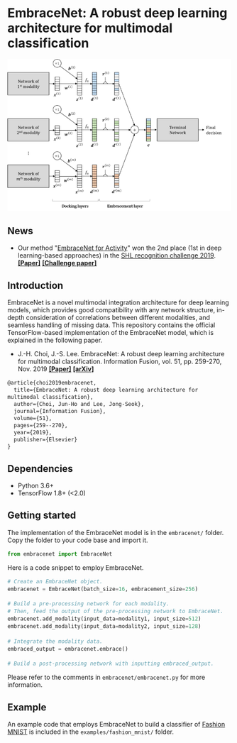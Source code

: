 # EmbraceNet: A robust deep learning architecture for multimodal classification

![EmbraceNet](figures/embracenet_structure.png)

## News

- Our method "[EmbraceNet for Activity](https://dl.acm.org/citation.cfm?id=3344871)" won the 2nd place (1st in deep learning-based approaches) in the [SHL recognition challenge 2019](http://www.shl-dataset.org/activity-recognition-challenge-2019/). **[[Paper]](https://dl.acm.org/citation.cfm?id=3344871)** **[[Challenge paper]](https://dl.acm.org/citation.cfm?id=3344872)**

## Introduction

EmbraceNet is a novel multimodal integration architecture for deep learning models, which provides good compatibility with any network structure, in-depth consideration of correlations between different modalities, and seamless handling of missing data.
This repository contains the official TensorFlow-based implementation of the EmbraceNet model, which is explained in the following paper.
- J.-H. Choi, J.-S. Lee. EmbraceNet: A robust deep learning architecture for multimodal classification. Information Fusion, vol. 51, pp. 259-270, Nov. 2019 **[[Paper]](https://doi.org/10.1016/j.inffus.2019.02.010)** **[[arXiv]](https://arxiv.org/abs/1904.09078)**
```
@article{choi2019embracenet,
  title={EmbraceNet: A robust deep learning architecture for multimodal classification},
  author={Choi, Jun-Ho and Lee, Jong-Seok},
  journal={Information Fusion},
  volume={51},
  pages={259--270},
  year={2019},
  publisher={Elsevier}
}
```

## Dependencies

- Python 3.6+
- TensorFlow 1.8+ (<2.0)

## Getting started

The implementation of the EmbraceNet model is in the ```embracenet/``` folder.
Copy the folder to your code base and import it.
```python
from embracenet import EmbraceNet
```
Here is a code snippet to employ EmbraceNet.
```python
# Create an EmbraceNet object.
embracenet = EmbraceNet(batch_size=16, embracement_size=256)

# Build a pre-processing network for each modality.
# Then, feed the output of the pre-processing network to EmbraceNet.
embracenet.add_modality(input_data=modality1, input_size=512)
embracenet.add_modality(input_data=modality2, input_size=128)

# Integrate the modality data.
embraced_output = embracenet.embrace()

# Build a post-processing network with inputting embraced_output.
```
Please refer to the comments in ```embracenet/embracenet.py``` for more information.

## Example

An example code that employs EmbraceNet to build a classifier of [Fashion MNIST](https://github.com/zalandoresearch/fashion-mnist) is included in the ```examples/fashion_mnist/``` folder.

